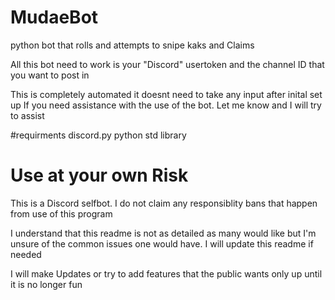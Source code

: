 # MudaeBot
python bot that rolls and attempts to snipe kaks and Claims


All this bot need to work is your "Discord" usertoken and the channel ID that you want to post in


This is completely automated it doesnt need to take any input after inital set up
If you need assistance with the use of the bot. Let me know and I will try to assist


#requirments
discord.py
python std library





# Use at your own Risk
This is a Discord selfbot. I do not claim any responsiblity bans that happen from use of this program


I understand that this readme is not as detailed as many would like but I'm unsure of the common issues one would have.
I will update this readme if needed 

I will make Updates or try to add features that the public wants only up until it is no longer fun
